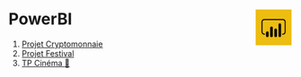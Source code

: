 # **PowerBI** <img align="right" src="assets/powerBi.png" alt="Power BI" title="Power BI" widht="auto" height="64px">

1. [Projet Cryptomonnaie](1_introduction)
2. [Projet Festival](2_projet_festivals)
3. [TP Cinéma 🎥](3_cinema "Travaux pratiques")